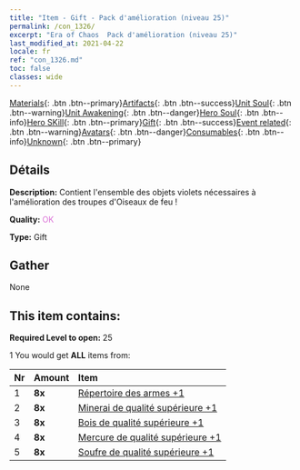```yaml
---
title: "Item - Gift - Pack d'amélioration (niveau 25)"
permalink: /con_1326/
excerpt: "Era of Chaos  Pack d'amélioration (niveau 25)"
last_modified_at: 2021-04-22
locale: fr
ref: "con_1326.md"
toc: false
classes: wide
---
```

 [Materials](/ItemsFR/){: .btn .btn--primary}[Artifacts](/ItemsFR/Artifacts/){: .btn .btn--success}[Unit Soul](/ItemsFR/UnitSoul/){: .btn .btn--warning}[Unit Awakening](/ItemsFR/UnitAwakening/){: .btn .btn--danger}[Hero Soul](/ItemsFR/HeroSoul/){: .btn .btn--info}[Hero SKill](/ItemsFR/HeroSkill/){: .btn .btn--primary}[Gift](/ItemsFR/Gift/){: .btn .btn--success}[Event related](/ItemsFR/Events/){: .btn .btn--warning}[Avatars](/ItemsFR/Avatars/){: .btn .btn--danger}[Consumables](/ItemsFR/Consumables/){: .btn .btn--info}[Unknown](/ItemsFR/Unknown/){: .btn .btn--primary}

## Détails
 **Description:** Contient l'ensemble des objets violets nécessaires à l'amélioration des troupes d'Oiseaux de feu !

 **Quality:** <span style="color: #DA70D6">OK</span>

 **Type:** Gift

## Gather

  None

## This item contains:

 **Required Level to open:** 25

 1 You would get **ALL** items  from:

  | Nr | Amount |     Item    |
  |:---|:-------|:------------|
  | 1 |  **8x** | [Répertoire des armes +1](/ItemsFR/mat_25/) |  | 
  | 2 |  **8x** | [Minerai de qualité supérieure +1](/ItemsFR/mat_19/) |  | 
  | 3 |  **8x** | [Bois de qualité supérieure +1](/ItemsFR/mat_20/) |  | 
  | 4 |  **8x** | [Mercure de qualité supérieure +1](/ItemsFR/mat_21/) |  | 
  | 5 |  **8x** | [Soufre de qualité supérieure +1](/ItemsFR/mat_22/) |  | 
